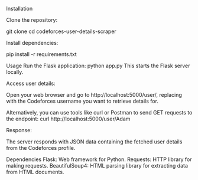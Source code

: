 Installation

Clone the repository:

git clone <repository-url>
cd codeforces-user-details-scraper


Install dependencies:

pip install -r requirements.txt


Usage
Run the Flask application:
python app.py
This starts the Flask server locally.

Access user details:

Open your web browser and go to http://localhost:5000/user/<username>, replacing <username> with the Codeforces username you want to retrieve details for.

Alternatively, you can use tools like curl or Postman to send GET requests to the endpoint:
curl http://localhost:5000/user/Adam


Response:

The server responds with JSON data containing the fetched user details from the Codeforces profile.

Dependencies
Flask: Web framework for Python.
Requests: HTTP library for making requests.
BeautifulSoup4: HTML parsing library for extracting data from HTML documents.
